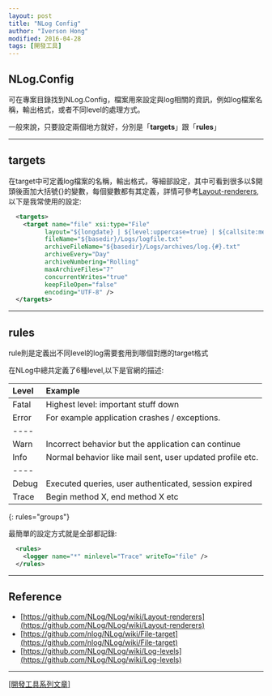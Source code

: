 ```yaml
---
layout: post
title: "NLog Config"
author: "Iverson Hong"
modified: 2016-04-28
tags: [開發工具]
---
```


## NLog.Config ##

可在專案目錄找到NLog.Config，檔案用來設定與log相關的資訊，例如log檔案名稱，輸出格式，或者不同level的處理方式。

一般來說，只要設定兩個地方就好，分別是「**targets**」跟「**rules**」

----------

## targets ##

在target中可定義log檔案的名稱，輸出格式，等細部設定，其中可看到很多以$開頭後面加大括號{}的變數，每個變數都有其定義，詳情可參考[Layout-renderers](https://github.com/NLog/NLog/wiki/Layout-renderers),以下是我常使用的設定:

~~~xml
  <targets>
    <target name="file" xsi:type="File"
          layout="${longdate} | ${level:uppercase=true} | ${callsite:methodName=true} | ${message} ${onexception:${newline}${exception:format=tostring}} ${newline}"
          fileName="${basedir}/Logs/logfile.txt"
          archiveFileName="${basedir}/Logs/archives/log.{#}.txt"
          archiveEvery="Day"
          archiveNumbering="Rolling"
          maxArchiveFiles="7"
          concurrentWrites="true"
          keepFileOpen="false"
          encoding="UTF-8" />
  </targets>
~~~

----------

## rules ##

rule則是定義出不同level的log需要套用到哪個對應的target格式

在NLog中總共定義了6種level,以下是官網的描述:

| **Level** | **Example** |
|:------|:-------|
| Fatal | Highest level: important stuff down |
| Error | For example application crashes / exceptions. |
|----
| Warn | Incorrect behavior but the application can continue |
| Info | Normal behavior like mail sent, user updated profile etc. |
|----
| Debug| Executed queries, user authenticated, session expired |
| Trace| Begin method X, end method X etc |
{: rules="groups"}

最簡單的設定方式就是全部都記錄:

~~~xml
  <rules>
    <logger name="*" minlevel="Trace" writeTo="file" />
  </rules>
~~~

----------

## Reference ##

- [https://github.com/NLog/NLog/wiki/Layout-renderers](https://github.com/NLog/NLog/wiki/Layout-renderers)
- [https://github.com/nlog/NLog/wiki/File-target](https://github.com/nlog/NLog/wiki/File-target)
- [https://github.com/NLog/NLog/wiki/Log-levels](https://github.com/NLog/NLog/wiki/Log-levels)


----------

[[開發工具系列文章]](http://iverson127.github.io/tags/#開發工具)